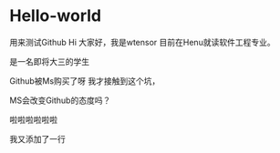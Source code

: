 ﻿# Hello-world
用来测试Github
Hi 大家好，我是wtensor 目前在Henu就读软件工程专业。

是一名即将大三的学生

Github被Ms购买了呀 我才接触到这个坑，

MS会改变Github的态度吗？



啦啦啦啦啦啦


我又添加了一行